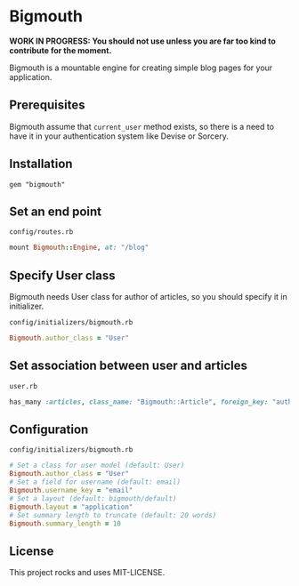 # Bigmouth

**WORK IN PROGRESS: You should not use unless you are far too kind to contribute for the moment.**

Bigmouth is a mountable engine for creating simple blog pages for your application. 

## Prerequisites

Bigmouth assume that `current_user` method exists, so there is a need to have it in your authentication system like Devise or Sorcery.

## Installation

```text
gem "bigmouth"
```

## Set an end point

`config/routes.rb`

```ruby
mount Bigmouth::Engine, at: "/blog"
```

## Specify User class

Bigmouth needs User class for author of articles, so you should specify it in initializer.

`config/initializers/bigmouth.rb`

```ruby
Bigmouth.author_class = "User"
```

## Set association between user and articles

`user.rb`

```ruby
has_many :articles, class_name: "Bigmouth::Article", foreign_key: "author_id"
```

## Configuration

`config/initializers/bigmouth.rb`

```ruby
# Set a class for user model (default: User)
Bigmouth.author_class = "User"
# Set a field for username (default: email)
Bigmouth.username_key = "email"
# Set a layout (default: bigmouth/default)
Bigmouth.layout = "application"
# Set summary length to truncate (default: 20 words)
Bigmouth.summary_length = 10
```

## License

This project rocks and uses MIT-LICENSE.

